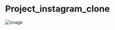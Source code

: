 # Project_instagram_clone
![image](https://github.com/Ganesh-maganti/Project_instagram_clone/assets/84712788/c347183d-ef8c-4e3f-b264-90092f149d21)

